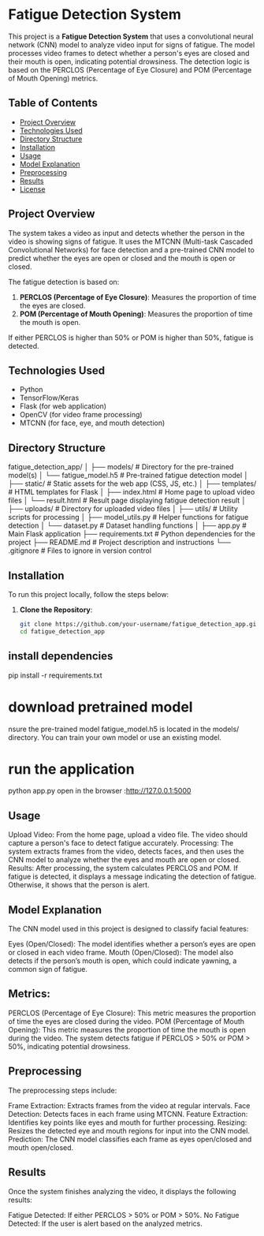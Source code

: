 # Fatigue Detection System

This project is a **Fatigue Detection System** that uses a convolutional neural network (CNN) model to analyze video input for signs of fatigue. The model processes video frames to detect whether a person's eyes are closed and their mouth is open, indicating potential drowsiness. The detection logic is based on the PERCLOS (Percentage of Eye Closure) and POM (Percentage of Mouth Opening) metrics.

## Table of Contents

- [Project Overview](#project-overview)
- [Technologies Used](#technologies-used)
- [Directory Structure](#directory-structure)
- [Installation](#installation)
- [Usage](#usage)
- [Model Explanation](#model-explanation)
- [Preprocessing](#preprocessing)
- [Results](#results)
- [License](#license)

## Project Overview

The system takes a video as input and detects whether the person in the video is showing signs of fatigue. It uses the MTCNN (Multi-task Cascaded Convolutional Networks) for face detection and a pre-trained CNN model to predict whether the eyes are open or closed and the mouth is open or closed.

The fatigue detection is based on:
1. **PERCLOS (Percentage of Eye Closure)**: Measures the proportion of time the eyes are closed.
2. **POM (Percentage of Mouth Opening)**: Measures the proportion of time the mouth is open.

If either PERCLOS is higher than 50% or POM is higher than 50%, fatigue is detected.

## Technologies Used

- Python
- TensorFlow/Keras
- Flask (for web application)
- OpenCV (for video frame processing)
- MTCNN (for face, eye, and mouth detection)

## Directory Structure
fatigue_detection_app/
│
├── models/                    # Directory for the pre-trained model(s)
│   └── fatigue_model.h5        # Pre-trained fatigue detection model
│
├── static/                     # Static assets for the web app (CSS, JS, etc.)
│
├── templates/                  # HTML templates for Flask
│   ├── index.html              # Home page to upload video files
│   └── result.html             # Result page displaying fatigue detection result
│
├── uploads/                    # Directory for uploaded video files
│
├── utils/                      # Utility scripts for processing
│   ├── model_utils.py          # Helper functions for fatigue detection
│   └── dataset.py              # Dataset handling functions
│
├── app.py                      # Main Flask application
├── requirements.txt            # Python dependencies for the project
├── README.md                   # Project description and instructions
└── .gitignore                  # Files to ignore in version control

## Installation

To run this project locally, follow the steps below:

1. **Clone the Repository**:
   ```bash
   git clone https://github.com/your-username/fatigue_detection_app.git
   cd fatigue_detection_app

## install dependencies
pip install -r requirements.txt

# download pretrained model
nsure the pre-trained model fatigue_model.h5 is located in the models/ directory. You can train your own model or use an existing model.
# run the application
python app.py
open in the browser :http://127.0.0.1:5000
## Usage
Upload Video: From the home page, upload a video file. The video should capture a person's face to detect fatigue accurately.
Processing: The system extracts frames from the video, detects faces, and then uses the CNN model to analyze whether the eyes and mouth are open or closed.
Results: After processing, the system calculates PERCLOS and POM. If fatigue is detected, it displays a message indicating the detection of fatigue. Otherwise, it shows that the person is alert.
## Model Explanation
The CNN model used in this project is designed to classify facial features:

Eyes (Open/Closed): The model identifies whether a person’s eyes are open or closed in each video frame.
Mouth (Open/Closed): The model also detects if the person’s mouth is open, which could indicate yawning, a common sign of fatigue.
## Metrics:
PERCLOS (Percentage of Eye Closure): This metric measures the proportion of time the eyes are closed during the video.
POM (Percentage of Mouth Opening): This metric measures the proportion of time the mouth is open during the video.
The system detects fatigue if PERCLOS > 50% or POM > 50%, indicating potential drowsiness.

## Preprocessing
The preprocessing steps include:

Frame Extraction: Extracts frames from the video at regular intervals.
Face Detection: Detects faces in each frame using MTCNN.
Feature Extraction: Identifies key points like eyes and mouth for further processing.
Resizing: Resizes the detected eye and mouth regions for input into the CNN model.
Prediction: The CNN model classifies each frame as eyes open/closed and mouth open/closed.
##  Results
Once the system finishes analyzing the video, it displays the following results:

Fatigue Detected: If either PERCLOS > 50% or POM > 50%.
No Fatigue Detected: If the user is alert based on the analyzed metrics.